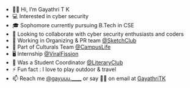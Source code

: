 - 👋🏻 Hi, I’m Gayathri T K
- 💻 Interested in cyber security
- 🎓 Sophomore currently pursuing B.Tech in CSE
- 🔎 Looking to collaborate with cyber security enthusiasts and coders
- 👥 Working in Organizing & PR team [@SketchClub](https://www.sketchclub.in/) 
- 🌱 Part of Culturals Team [@CampusLife](https://srmrmp.edu.in/students-life/campus-life/) 
- 🖥 Internship [@ViralFission](https://www.viralfission.com/) 
- 📖 Was a Student Coordinator [@LiteraryClub](https://srmrmp.edu.in/department-of-english-and-foreign-languages/literary-club/) 
- ⚡ Fun fact : I love to play outdoor & travel
- 📫 Reach me [@gayuuu.____](https://www.instagram.com/gayuuu.____/) or say 👋🏻 on email at [GayathriTK](gayathri29.g3@gmail.com)

<!---
GayathriTK/GayathriTK is a ✨ special ✨ repository because its `README.md` (this file) appears on your GitHub profile.
You can click the Preview link to take a look at your changes.
--->

